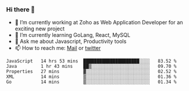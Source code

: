 ### Hi there 👋

- 🔭 I’m currently working at Zoho as Web Application Developer for an exciting new project
- 🌱 I’m currently learning GoLang, React, MySQL
- 💬 Ask me about Javascript, Productivity tools 
- 📫 How to reach me: [Mail](mailto:kvaishak007@gmail.com) or [twitter](https://twitter.com/vaishakry)

<!--START_SECTION:waka-->
```text
JavaScript   14 hrs 53 mins  █████████████████████░░░░   83.52 % 
Java         1 hr 43 mins    ██▒░░░░░░░░░░░░░░░░░░░░░░   09.70 % 
Properties   27 mins         ▓░░░░░░░░░░░░░░░░░░░░░░░░   02.52 % 
XML          14 mins         ▒░░░░░░░░░░░░░░░░░░░░░░░░   01.36 % 
Go           14 mins         ▒░░░░░░░░░░░░░░░░░░░░░░░░   01.34 % 
```
<!--END_SECTION:waka-->
